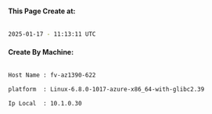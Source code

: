 
   
#### This Page Create at:

```bash

2025-01-17 - 11:13:11 UTC

```

#### Create By Machine:

```bash

Host Name : fv-az1390-622

platform  : Linux-6.8.0-1017-azure-x86_64-with-glibc2.39

Ip Local  : 10.1.0.30

```


